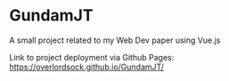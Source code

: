 # GundamJT
A small project related to my Web Dev paper using Vue.js

Link to project deployment via Github Pages: https://overlordsock.github.io/GundamJT/
